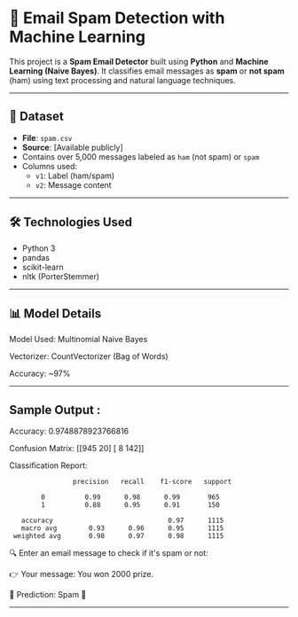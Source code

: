 # 📧 Email Spam Detection with Machine Learning

This project is a **Spam Email Detector** built using **Python** and **Machine Learning (Naive Bayes)**. It classifies email messages as **spam** or **not spam** (ham) using text processing and natural language techniques.

---

## 📂 Dataset
- **File**: `spam.csv`
- **Source**: [Available publicly]
- Contains over 5,000 messages labeled as `ham` (not spam) or `spam`
- Columns used:
  - `v1`: Label (ham/spam)
  - `v2`: Message content

---

## 🛠️ Technologies Used
- Python 3
- pandas
- scikit-learn
- nltk (PorterStemmer)

---

## 📊 Model Details
 Model Used: Multinomial Naive Bayes

 Vectorizer: CountVectorizer (Bag of Words)

 Accuracy: ~97%

---

## Sample Output :
Accuracy: 0.9748878923766816

Confusion Matrix:
 [[945  20]
 [  8 142]]

Classification Report:

                    precision   recall    f1-score   support

            0          0.99      0.98      0.99       965
            1          0.88      0.95      0.91       150

       accuracy                             0.97      1115
       macro avg        0.93      0.96      0.95      1115
     weighted avg       0.98      0.97      0.98      1115

🔍 Enter an email message to check if it's spam or not:

👉 Your message: You won 2000 prize.

📢 Prediction: Spam 🚫

---

